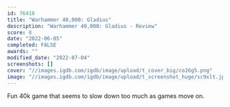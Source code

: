 ```yaml
---
id: 76410
title: "Warhammer 40,000: Gladius"
description: "Warhammer 40,000: Gladius - Review"
score: 8
date: "2022-06-05"
completed: FALSE
awards: ""
modified_date: "2022-07-04"
screenshots: []
cover: "//images.igdb.com/igdb/image/upload/t_cover_big/co26g5.png"
image: "//images.igdb.com/igdb/image/upload/t_screenshot_huge/sc9xlt.jpg"
---
```

Fun 40k game that seems to slow down too much as games move on.